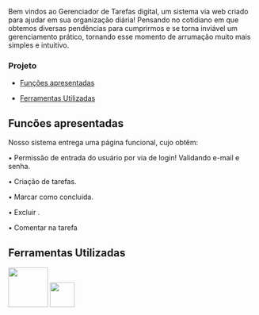 <p>  Bem vindos ao Gerenciador de Tarefas digital, um sistema via web criado para ajudar em sua organização diária!  Pensando no cotidiano em que obtemos diversas pendências para cumprirmos e se torna inviável um gerenciamento prático, tornando esse momento de arrumação muito mais simples e intuitivo.  </p> 

 

###  Projeto  

- [Funções apresentadas](#funcões) 

- [Ferramentas Utilizadas](#ferramentas-utilizadas) 

 

## Funcões apresentadas 

<p> Nosso sistema entrega uma página funcional, cujo obtêm: </p> 

<p>• Permissão de entrada do usuário por via de login! Validando e-mail e senha. </p> 

<p>• Criação de tarefas. </p> 

<p>• Marcar como concluida. </p> 

<p>• Excluir . </p> 

<p>• Comentar na tarefa </p> 

 

## Ferramentas Utilizadas 

<img src="https://upload.wikimedia.org/wikipedia/commons/1/10/CSS3_and_HTML5_logos_and_wordmarks.svg" width="80px"> 

<img src="https://i0.wp.com/www.duomimikry.de/wp-content/uploads/2016/03/js-logo.png?fit=500%2C500&ssl=1" width="50px"> 

 

